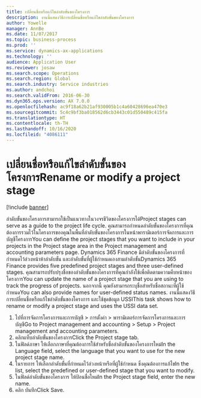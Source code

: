 ```yaml
---
title: เปลี่ยนชื่อหรือแก้ไขลำดับขั้นของโครงการ
description: งานนี้แสดงวิธีการเปลี่ยนชื่อหรือแก้ไขลำดับขั้นของโครงการ
author: Yowelle
manager: AnnBe
ms.date: 11/07/2017
ms.topic: business-process
ms.prod: ''
ms.service: dynamics-ax-applications
ms.technology: ''
audience: Application User
ms.reviewer: josaw
ms.search.scope: Operations
ms.search.region: Global
ms.search.industry: Service industries
ms.author: andchoi
ms.search.validFrom: 2016-06-30
ms.dyn365.ops.version: AX 7.0.0
ms.openlocfilehash: ac9f18a62b21af930005b1c4a60428696ea470e3
ms.sourcegitcommit: 5c4c9bf3ba018562d6cb3443c01d550489c415fa
ms.translationtype: HT
ms.contentlocale: th-TH
ms.lasthandoff: 10/16/2020
ms.locfileid: "4086111"
---
```

# <a name="rename-or-modify-a-project-stage"></a><span data-ttu-id="97264-103">เปลี่ยนชื่อหรือแก้ไขลำดับขั้นของโครงการ</span><span class="sxs-lookup"><span data-stu-id="97264-103">Rename or modify a project stage</span></span>

[!include [banner](../../includes/banner.md)]

<span data-ttu-id="97264-104">ลำดับขั้นของโครงการสามารถใช้เป็นแนวทางในวงจรชีวิตของโครงการได้</span><span class="sxs-lookup"><span data-stu-id="97264-104">Project stages can serve as a guide to the project life cycle.</span></span> <span data-ttu-id="97264-105">คุณสามารถกำหนดลำดับขั้นของโครงการที่คุณต้องการรวมไว้ในโครงการของคุณในพื้นที่ลำดับขั้นของโครงการในหน้าพารามิเตอร์การจัดการและการบัญชีโครงการ</span><span class="sxs-lookup"><span data-stu-id="97264-105">You can define the project stages that you want to include in your projects in the Project stage area in the Project management and accounting parameters page.</span></span> <span data-ttu-id="97264-106">Dynamics 365 Finance มีลำดับขั้นของโครงการที่กำหนดไว้ล่วงหน้าห้าลำดับขั้น และลำดับขั้นที่ผู้ใช้กำหนดเองสามลำดับขั้น</span><span class="sxs-lookup"><span data-stu-id="97264-106">Dynamics 365 Finance provides five predefined project stages and three user-defined stages.</span></span> <span data-ttu-id="97264-107">คุณสามารถปรับปรุงชื่อของลำดับขั้นของโครงการที่คุณกำลังใช้เพื่อติดตามความคืบหน้าของโครงการ</span><span class="sxs-lookup"><span data-stu-id="97264-107">You can update the name of a project stage that you are using to track the progress of projects.</span></span> <span data-ttu-id="97264-108">นอกจากนี้ คุณยังสามารถระบุชื่อสำหรับชื่อสถานะที่ผู้ใช้กำหนด</span><span class="sxs-lookup"><span data-stu-id="97264-108">You can also provide names for user-defined status names.</span></span> <span data-ttu-id="97264-109">งานนี้แสดงวิธีการเปลี่ยนชื่อหรือแก้ไขลำดับขั้นของโครงการ และใช้ชุดข้อมูล USSI</span><span class="sxs-lookup"><span data-stu-id="97264-109">This task shows how to rename or modify a project stage and uses the USSI data set.</span></span>

1. <span data-ttu-id="97264-110">ไปที่การจัดการโครงการและการบัญชี > การตั้งค่า > พารามิเตอร์การจัดการโครงการและการบัญชี</span><span class="sxs-lookup"><span data-stu-id="97264-110">Go to Project management and accounting > Setup > Project management and accounting parameters.</span></span>
2. <span data-ttu-id="97264-111">คลิกแท็บลำดับขั้นของโครงการ</span><span class="sxs-lookup"><span data-stu-id="97264-111">Click the Project stage tab.</span></span>
3. <span data-ttu-id="97264-112">ในฟิลด์ภาษา ให้เลือกภาษาที่คุณต้องการใช้สำหรับชื่อลำดับขั้นของโครงการใหม่</span><span class="sxs-lookup"><span data-stu-id="97264-112">In the Language field, select the language that you want to use for the new project stage name.</span></span>
4. <span data-ttu-id="97264-113">ในรายการ ให้เลือกลำดับขั้นที่กำหนดไว้ล่วงหน้าหรือที่ผู้ใช้กำหนด ซึ่งคุณต้องการแก้ไข</span><span class="sxs-lookup"><span data-stu-id="97264-113">In the list, select the predefined or user-defined stage that you want to modify.</span></span> 
5. <span data-ttu-id="97264-114">ในฟิลด์ลำดับขั้นของโครงการ ให้ป้อนชื่อใหม่</span><span class="sxs-lookup"><span data-stu-id="97264-114">In the Project stage field, enter the new name.</span></span>
6. <span data-ttu-id="97264-115">คลิก บันทึก</span><span class="sxs-lookup"><span data-stu-id="97264-115">Click Save.</span></span>
